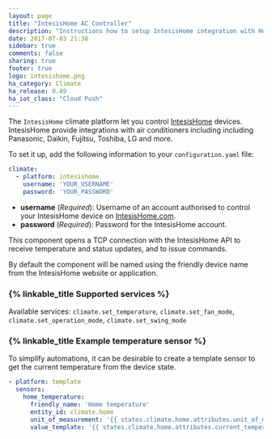```yaml
---
layout: page
title: "IntesisHome AC Controller"
description: "Instructions how to setup IntesisHome integration with Home Assistant"
date: 2017-07-03 21:38
sidebar: true
comments: false
sharing: true
footer: true
logo: intesishome.png
ha_category: Climate
ha_release: 0.49
ha_iot_class: "Cloud Push"
---
```


The `IntesisHome` climate platform let you control [IntesisHome](https://www.intesishome.com) devices. IntesisHome provide integrations with air conditioners including including Panasonic, Daikin, Fujitsu, Toshiba, LG and more.

To set it up, add the following information to your `configuration.yaml` file:

```yaml
climate:
  - platform: intesishome
    username: 'YOUR_USERNAME'
    password: 'YOUR_PASSWORD'
```

- **username** (*Required*): Username of an account authorised to control your IntesisHome device on [IntesisHome.com](https://user.intesishome.com).
- **password** (*Required*): Password for the IntesisHome account.

This component opens a TCP connection with the IntesisHome API to receive temperature and status updates, and to issue commands.

By default the component will be named using the friendly device name from the IntesisHome website or application.

### {% linkable_title Supported services %}
Available services: `climate.set_temperature`, `climate.set_fan_mode`, `climate.set_operation_mode`, `climate.set_swing_mode`

### {% linkable_title Example temperature sensor %}
To simplify automations, it can be desirable to create a template sensor to get the current temperature from the device state.

```yaml
- platform: template
  sensors:
    home_temperature:
      friendly_name: 'Home temperature'
      entity_id: climate.home
      unit_of_measurement: '{{ states.climate.home.attributes.unit_of_measurement }}'
      value_template: '{{ states.climate.home.attributes.current_temperature }}'
```

